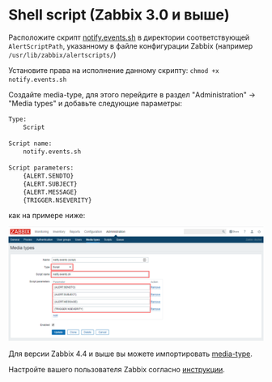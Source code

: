 # Shell script (Zabbix 3.0 и выше)

Расположите скрипт [notify.events.sh](../../script/notify.events.sh) в директории соответствующей `AlertScriptPath`,
указанному в файле конфигурации Zabbix (например `/usr/lib/zabbix/alertscripts/`)

Установите права на исполнение данному скрипту:
`chmod +x notify.events.sh`

Создайте media-type, для этого перейдите в раздел "Administration" -> "Media types" и добавьте
следующие параметры:

```text
Type:
    Script

Script name:
    notify.events.sh

Script parameters:
    {ALERT.SENDTO}
    {ALERT.SUBJECT}
    {ALERT.MESSAGE}
    {TRIGGER.NSEVERITY}
```

как на примере ниже:

![script-media-type-create](../../images/script/media-type-create.png)

Для версии Zabbix 4.4 и выше вы можете импортировать [media-type](../../script/media-type.xml).

Настройте вашего пользователя Zabbix согласно [инструкции](user.md).
